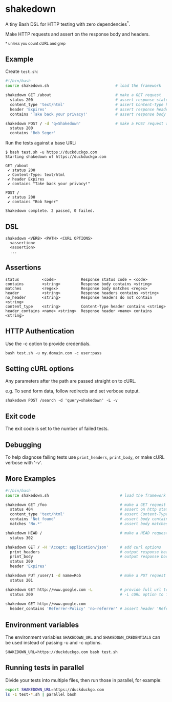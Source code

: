 # shakedown

A tiny Bash DSL for HTTP testing with zero dependencies<sup>*</sup>.

Make HTTP requests and assert on the response body and headers.

<sub>* unless you count cURL and grep</sub>


## Example
Create `test.sh`:
```bash
#!/bin/bash
source shakedown.sh                             # load the framework

shakedown GET /about                            # make a GET request
  status 200                                    # assert response status is 200
  content_type 'text/html'                      # assert Content-Type header contains string
  header 'Expires'                              # assert response header exists containing string
  contains 'Take back your privacy!'            # assert response body contains string

shakedown POST / -d 'q=Shakedown'               # make a POST request with form data
  status 200
  contains 'Bob Seger'
```

Run the tests against a base URL:
```
$ bash test.sh -u https://duckduckgo.com
Starting shakedown of https://duckduckgo.com

GET /about
 ✔ status 200
 ✔ Content-Type: text/html
 ✔ header Expires
 ✔ contains "Take back your privacy!"

POST /
 ✔ status 200
 ✔ contains "Bob Seger"

Shakedown complete. 2 passed, 0 failed.
```


## DSL
```
shakedown <VERB> <PATH> <CURL OPTIONS>
  <assertion>
  <assertion>
  ...
```


## Assertions
```
status          <code>           Response status code = <code>
contains        <string>         Response body contains <string>
matches         <regex>          Response body matches <regex>
header          <string>         Response headers contains <string>
no_header       <string>         Response headers do not contain <string>
content_type    <string>         Content-Type header contains <string>
header_contains <name> <string>  Response header <name> contains <string>
```


## HTTP Authentication
Use the -c option to provide credentials.

```bash test.sh -u my.domain.com -c user:pass```


## Setting cURL options
Any parameters after the path are passed straight on to cURL.

e.g. To send form data, follow redirects and set verbose output.

```shakedown POST /search -d 'query=shakedown' -L -v```


## Exit code
The exit code is set to the number of failed tests.


## Debugging
To help diagnose failing tests use ```print_headers```, ```print_body```, or make cURL verbose with '-v'.


## More Examples
```bash
#!/bin/bash
source shakedown.sh                               # load the framework

shakedown GET /foo                                # make a GET request
  status 404                                      # assert on http status code
  content_type 'text/html'                        # assert Content-Type header contains string
  contains 'Not found'                            # assert body contains string
  matches 'No.*'                                  # assert body matches regex

shakedown HEAD /                                  # make a HEAD request
  status 302

shakedown GET / -H 'Accept: application/json'     # add curl options
  print_headers                                   # output response headers for debugging
  print_body                                      # output response body for debugging
  status 200
  header 'Expires'

shakedown PUT /user/1 -d name=Rob                 # make a PUT request
  status 201

shakedown GET http://www.google.com -L            # provide full url to override default base url.
  status 200                                      # -L cURL option to follow redirects
  
shakedown GET http://www.google.com
  header_contains 'Referrer-Policy' 'no-referrer' # assert header 'Referrer-Policy' contains value 'no-referrer'
```


## Environment variables
The environment variables `SHAKEDOWN_URL` and `SHAKEDOWN_CREDENTIALS` can be used instead of passing -u and -c options.

```SHAKEDOWN_URL=https://duckduckgo.com bash test.sh```


## Running tests in parallel
Divide your tests into multiple files, then run those in parallel, for example:

```bash
export SHAKEDOWN_URL=https://duckduckgo.com
ls -1 test-*.sh | parallel bash
```
